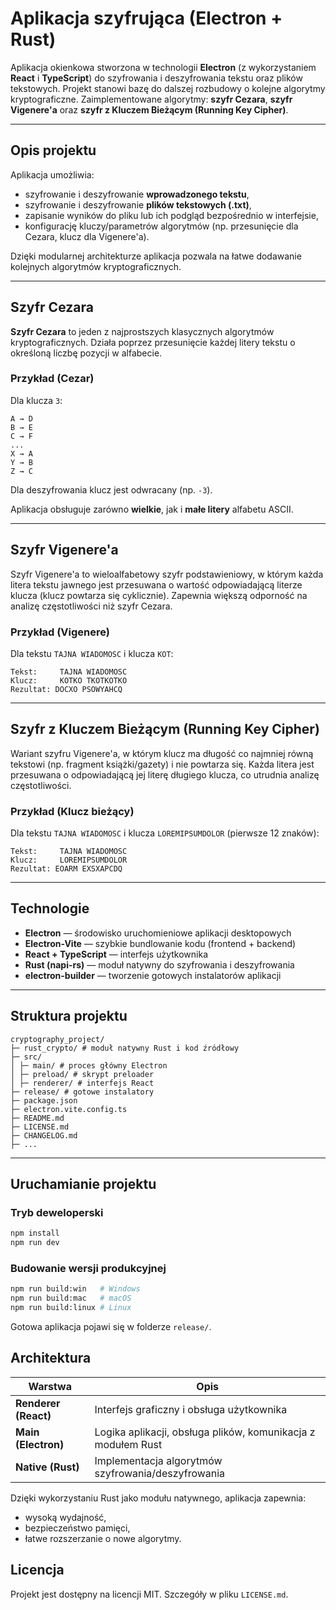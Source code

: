 # Aplikacja szyfrująca (Electron + Rust)

Aplikacja okienkowa stworzona w technologii **Electron** (z wykorzystaniem **React** i **TypeScript**) do szyfrowania i deszyfrowania tekstu oraz plików tekstowych.
Projekt stanowi bazę do dalszej rozbudowy o kolejne algorytmy kryptograficzne.
Zaimplementowane algorytmy: **szyfr Cezara**, **szyfr Vigenere'a** oraz **szyfr z Kluczem Bieżącym (Running Key Cipher)**.

---

## Opis projektu

Aplikacja umożliwia:

- szyfrowanie i deszyfrowanie **wprowadzonego tekstu**,
- szyfrowanie i deszyfrowanie **plików tekstowych (.txt)**,
- zapisanie wyników do pliku lub ich podgląd bezpośrednio w interfejsie,
- konfigurację kluczy/parametrów algorytmów (np. przesunięcie dla Cezara, klucz dla Vigenere'a).

Dzięki modularnej architekturze aplikacja pozwala na łatwe dodawanie kolejnych algorytmów kryptograficznych.

---

## Szyfr Cezara

**Szyfr Cezara** to jeden z najprostszych klasycznych algorytmów kryptograficznych.
Działa poprzez przesunięcie każdej litery tekstu o określoną liczbę pozycji w alfabecie.

### Przykład (Cezar)

Dla klucza `3`:

```text
A → D
B → E
C → F
...
X → A
Y → B
Z → C
```

Dla deszyfrowania klucz jest odwracany (np. `-3`).

Aplikacja obsługuje zarówno **wielkie**, jak i **małe litery** alfabetu ASCII.

---

## Szyfr Vigenere'a

Szyfr Vigenere'a to wieloalfabetowy szyfr podstawieniowy, w którym każda litera tekstu jawnego jest przesuwana o wartość odpowiadającą literze klucza (klucz powtarza się cyklicznie).
Zapewnia większą odporność na analizę częstotliwości niż szyfr Cezara.

### Przykład (Vigenere)

Dla tekstu `TAJNA WIADOMOSC` i klucza `KOT`:

```text
Tekst:     TAJNA WIADOMOSC
Klucz:     KOTKO TKOTKOTKO
Rezultat: DOCXO PSOWYAHCQ
```

---

## Szyfr z Kluczem Bieżącym (Running Key Cipher)

Wariant szyfru Vigenere'a, w którym klucz ma długość co najmniej równą tekstowi (np. fragment książki/gazety) i nie powtarza się.
Każda litera jest przesuwana o odpowiadającą jej literę długiego klucza, co utrudnia analizę częstotliwości.

### Przykład (Klucz bieżący)

Dla tekstu `TAJNA WIADOMOSC` i klucza `LOREMIPSUMDOLOR` (pierwsze 12 znaków):

```text
Tekst:     TAJNA WIADOMOSC
Klucz:     LOREMIPSUMDOLOR
Rezultat: EOARM EXSXAPCDQ
```

---

## Technologie

- **Electron** — środowisko uruchomieniowe aplikacji desktopowych
- **Electron-Vite** — szybkie bundlowanie kodu (frontend + backend)
- **React + TypeScript** — interfejs użytkownika
- **Rust (napi-rs)** — moduł natywny do szyfrowania i deszyfrowania
- **electron-builder** — tworzenie gotowych instalatorów aplikacji

---

## Struktura projektu

```text
cryptography_project/
├─ rust_crypto/ # moduł natywny Rust i kod źródłowy
├─ src/
│ ├─ main/ # proces główny Electron
│ ├─ preload/ # skrypt preloader
│ ├─ renderer/ # interfejs React
├─ release/ # gotowe instalatory
├─ package.json
├─ electron.vite.config.ts
├─ README.md
├─ LICENSE.md
├─ CHANGELOG.md
├─ ...
```

---

## Uruchamianie projektu

### Tryb deweloperski

```bash
npm install
npm run dev
```

### Budowanie wersji produkcyjnej

```bash
npm run build:win   # Windows
npm run build:mac   # macOS
npm run build:linux # Linux
```

Gotowa aplikacja pojawi się w folderze `release/`.

## Architektura

| Warstwa              | Opis                                                         |
| -------------------- | ------------------------------------------------------------ |
| **Renderer (React)** | Interfejs graficzny i obsługa użytkownika                    |
| **Main (Electron)**  | Logika aplikacji, obsługa plików, komunikacja z modułem Rust |
| **Native (Rust)**    | Implementacja algorytmów szyfrowania/deszyfrowania           |

Dzięki wykorzystaniu Rust jako modułu natywnego, aplikacja zapewnia:

- wysoką wydajność,
- bezpieczeństwo pamięci,
- łatwe rozszerzanie o nowe algorytmy.

## Licencja

Projekt jest dostępny na licencji MIT. Szczegóły w pliku `LICENSE.md`.
